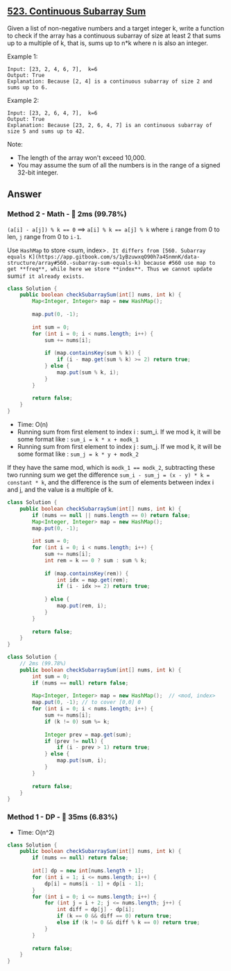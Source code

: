 ## [523. Continuous Subarray Sum](https://leetcode.com/problems/continuous-subarray-sum/)

Given a list of non-negative numbers and a target integer k, write a function to check if the array has a continuous subarray of size at least 2 that sums up to a multiple of k, that is, sums up to n*k where n is also an integer.

Example 1:
```
Input: [23, 2, 4, 6, 7],  k=6
Output: True
Explanation: Because [2, 4] is a continuous subarray of size 2 and sums up to 6.
```
Example 2:
```
Input: [23, 2, 6, 4, 7],  k=6
Output: True
Explanation: Because [23, 2, 6, 4, 7] is an continuous subarray of size 5 and sums up to 42.
```

Note:

- The length of the array won't exceed 10,000.
- You may assume the sum of all the numbers is in the range of a signed 32-bit integer.

## Answer
### Method 2 - Math - :rocket: 2ms (99.78%)
`(a[i] - a[j]) % k == 0` ==> `a[i] % k == a[j] % k` where `i` range from 0 to len, `j` range from 0 to `i-1`.

Use `HashMap` to store <sum, index>`. It differs from [560. Subarray equals K](https://app.gitbook.com/s/1yBzuwxqO90h7a4SnmnK/data-structure/array#560.-subarray-sum-equals-k) because #560 use map to get **freq**, while here we store **index**. Thus we cannot update `sum` if it already exists.
`
```java
class Solution {
    public boolean checkSubarraySum(int[] nums, int k) {
        Map<Integer, Integer> map = new HashMap();
        
        map.put(0, -1);
        
        int sum = 0;
        for (int i = 0; i < nums.length; i++) {
            sum += nums[i];
            
            if (map.containsKey(sum % k)) {
                if (i - map.get(sum % k) >= 2) return true;
            } else {
                map.put(sum % k, i);
            }
        }
        
        return false;
    }
}
```

- Time: O(n)
- Running sum from first element to index i : sum_i. If we mod k, it will be some format like : `sum_i = k * x + modk_1`
- Running sum from first element to index j : sum_j. If we mod k, it will be some format like : `sum_j = k * y + modk_2`

If they have the same mod, which is `modk_1 == modk_2`, subtracting these two running sum we get the difference `sum_i - sum_j = (x - y) * k = constant * k`, and the difference is the sum of elements between index i and j, and the value is a multiple of k.

```java
class Solution {
    public boolean checkSubarraySum(int[] nums, int k) {
        if (nums == null || nums.length == 0) return false;
        Map<Integer, Integer> map = new HashMap();
        map.put(0, -1);
        
        int sum = 0;
        for (int i = 0; i < nums.length; i++) {
            sum += nums[i];
            int rem = k == 0 ? sum : sum % k;
            
            if (map.containsKey(rem)) {
                int idx = map.get(rem);
                if (i - idx >= 2) return true;
                
            } else {
                map.put(rem, i);
            }
        }
        
        return false;
    }
}
```

```java
class Solution {
    // 2ms (99.78%)
    public boolean checkSubarraySum(int[] nums, int k) {
        int sum = 0;
        if (nums == null) return false;
        
        Map<Integer, Integer> map = new HashMap();  // <mod, index>
        map.put(0, -1); // to cover [0,0] 0
        for (int i = 0; i < nums.length; i++) {
            sum += nums[i];
            if (k != 0) sum %= k;
            
            Integer prev = map.get(sum);
            if (prev != null) {
                if (i - prev > 1) return true;
            } else {
                map.put(sum, i);
            }
        }
        
        return false;
    }
}
```
### Method 1 - DP - :turtle: 35ms (6.83%)
- Time: O(n^2)
```java
class Solution {
    public boolean checkSubarraySum(int[] nums, int k) {
        if (nums == null) return false;
        
        int[] dp = new int[nums.length + 1];
        for (int i = 1; i <= nums.length; i++) {
            dp[i] = nums[i - 1] + dp[i - 1];
        }
        for (int i = 0; i <= nums.length; i++) {
            for (int j = i + 2; j <= nums.length; j++) {
                int diff = dp[j] - dp[i];
                if (k == 0 && diff == 0) return true;
                else if (k != 0 && diff % k == 0) return true;
            }
        }
        
        return false;
    }
}
```

